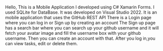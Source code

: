 Hello, This is a Mobile Application I developed using C# Xamarin Forms. I used SQLite for DataBase. It was developed on Visual Studio 2022. 
It is an mobile application that uses the GitHub REST API
There is a Login page where you can log in or Sign up by creating an account
The Sign up page has a search bar where you can search up your github username and it will fetch your avatar image and fill the username box with your github username.
Then you can create an account with that.
After you log in,you can view tasks, edit or delete them.
